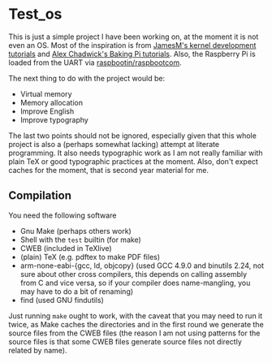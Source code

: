 Test_os
=======

This is just a simple project I have been working on, at the moment it is not even an OS. Most of the inspiration is from [JamesM's kernel development tutorials](http://www.jamesmolloy.co.uk/tutorial_html/index.html) and [Alex Chadwick's Baking Pi tutorials](http://www.cl.cam.ac.uk/projects/raspberrypi/tutorials/os/). Also, the Raspberry Pi is loaded from the UART via [raspbootin/raspbootcom](https://github.com/mrvn/raspbootin).

The next thing to do with the project would be:
* Virtual memory
* Memory allocation
* Improve English
* Improve typography

The last two points should not be ignored, especially given that this whole project is also a (perhaps somewhat lacking) attempt at literate programming. It also needs typographic work as I am not really familiar with plain TeX or good typographic practices at the moment. Also, don't expect caches for the moment, that is second year material for me.

Compilation
-----------
You need the following software

* Gnu Make (perhaps others work)
* Shell with the `test` builtin (for make)
* CWEB (included in TeXlive)
* (plain) TeX (e.g. pdftex to make PDF files)
* arm-none-eabi-{gcc, ld, objcopy} (used GCC 4.9.0 and binutils 2.24, not sure about other cross compilers, this depends on calling assembly from C and vice versa, so if your compiler does name-mangling, you may have to do a bit of renaming)
* find (used GNU findutils)

Just running `make` ought to work, with the caveat that you may need to run it twice, as Make caches the directories and in the first round we generate the source files from the CWEB files (the reason I am not using patterns for the source files is that some CWEB files generate source files not directly related by name).
